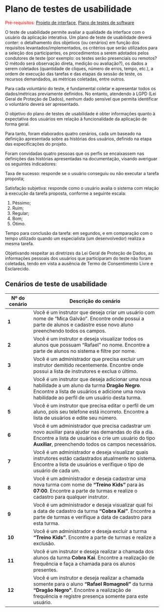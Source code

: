 # Plano de testes de usabilidade

<span style="color:red">Pré-requisitos: <a href="05-Projeto-interface.md"> Projeto de interface</a></span>, <a href="08-Plano-testes-software.md"> Plano de testes de software</a>

O teste de usabilidade permite avaliar a qualidade da interface com o usuário da aplicação interativa. Um plano de teste de usabilidade deverá conter: o detalhamento dos objetivos (ou cenários) em função dos requisitos levantados/implementados, os critérios que serão utilizados para a seleção dos participantes, os procedimentos a serem adotados pelos condutores de teste (por exemplo: os testes serão presenciais ou remotos? O método será observação direta, medição ou avaliação?), os dados a serem coletados (quantidade de cliques, número de erros, tempo, etc.), a ordem de execução das tarefas e das etapas da sessão de teste, os recursos demandados, as métricas coletadas, entre outros.

Para cada voluntário do teste, é fundamental coletar e apresentar todos os dados/métricas previamente definidos. No entanto, atendendo à LGPD (Lei Geral de Proteção de Dados), nenhum dado sensível que permita identificar o voluntário deverá ser apresentado.

O objetivo do plano de testes de usabilidade é obter informações quanto à expectativa dos usuários em relação à funcionalidade da aplicação de forma geral.

Para tanto, foram elaborados quatro cenários, cada um baseado na definição apresentada sobre as histórias dos usuários, definido na etapa das especificações do projeto.

Foram convidadas quatro pessoas que os perfis se encaixassem nas definições das histórias apresentadas na documentação, visando averiguar os seguintes indicadores:

Taxa de sucesso: responde se o usuário conseguiu ou não executar a tarefa proposta;

Satisfação subjetiva: responde como o usuário avalia o sistema com relação à execução da tarefa proposta, conforme a seguinte escala:

1. Péssimo; 
2. Ruim; 
3. Regular; 
4. Bom; 
5. Ótimo.

Tempo para conclusão da tarefa: em segundos, e em comparação com o tempo utilizado quando um especialista (um desenvolvedor) realiza a mesma tarefa.

Objetivando respeitar as diretrizes da Lei Geral de Proteção de Dados, as informações pessoais dos usuários que participaram do teste não foram coletadas, tendo em vista a ausência de Termo de Consentimento Livre e Esclarecido.


## Cenários de teste de usabilidade

| Nº do cenário | Descrição do cenário |
|---------------|----------------------|
| **1** | Você é um instrutor que deseja criar um usuário com nome de “Mica Galvão”. Encontre onde possui a parte de alunos e cadastre esse novo aluno preenchendo todos os campos. |
| **2** | Você é um instrutor e deseja visualizar todos os alunos que possuam “Rafael” no nome. Encontre a parte de alunos no sistema e filtre por nome. |
| **3** | Você é um administrador que precisa excluir um instrutor demitido recentemente. Encontre onde possui a lista de instrutores e exclua o último. |
| **4** | Você é um instrutor que deseja adicionar uma nova habilidade a um aluno da turma **Dragão Negro**. Encontre a lista de usuários e adicione uma nova habilidade ao perfil de um usuário desta turma. |
| **5** | Você é um instrutor que precisa editar o perfil de um aluno, pois seu telefone está incorreto. Encontre a lista de usuários e edite seu número. |
| **6** | Você é um administrador que precisa cadastrar um novo auxiliar para ajudar nas demandas do dia a dia. Encontre a lista de usuários e crie um usuário do tipo **Auxiliar**, preenchendo todos os campos necessários. |
| **7** | Você é um administrador e deseja visualizar quais instrutores estão cadastrados atualmente no sistema. Encontre a lista de usuários e verifique o tipo de usuário de cada um. |
| **8** | Você é um administrador e deseja cadastrar uma nova turma com nome de **“Treino Kids”** para às **07:00**. Encontre a parte de turmas e realize o cadastro para qualquer instrutor. |
| **9** | Você é um administrador e deseja visualizar qual foi a data de cadastro da turma **“Cobra Kai”**. Encontre a parte de turmas e verifique a data de cadastro para esta turma. |
| **10** | Você é um administrador e deseja excluir a turma **“Treino Kids”**. Encontre a parte de turmas e realize a exclusão. |
| **11** | Você é um instrutor e deseja realizar a chamada dos alunos da turma **Cobra Kai**. Encontre a realização de frequência e faça a chamada para os alunos presentes. |
| **12** | Você é um instrutor e deseja realizar a chamada somente para o aluno **“Rafael Romagnoli”** da turma **“Dragão Negro”**. Encontre a realização de frequência e registre presença somente para este usuário. |

